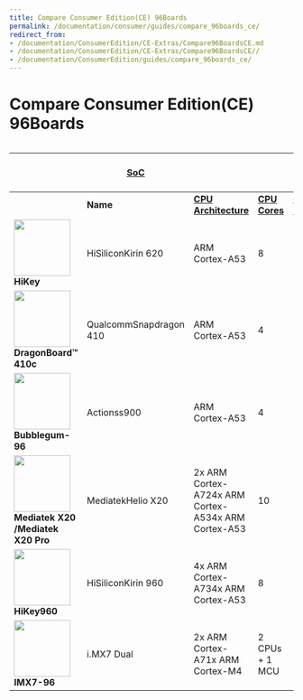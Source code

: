 ```yaml
---
title: Compare Consumer Edition(CE) 96Boards
permalink: /documentation/consumer/guides/compare_96boards_ce/
redirect_from:
- /documentation/ConsumerEdition/CE-Extras/Compare96BoardsCE.md
- /documentation/ConsumerEdition/CE-Extras/Compare96BoardsCE//
- /documentation/ConsumerEdition/guides/compare_96boards_ce/
---
```

# Compare Consumer Edition(CE) 96Boards

<style>
#compare96 img{
	width: 100px;
	height:auto;
}
#compare96 {
	overflow-x: scroll;
}
</style>

<div id="compare96" markdown="1">

|| [**SoC**](https://en.wikipedia.org/wiki/System_on_a_chip) ||||[**RAM**](https://en.wikipedia.org/wiki/Random-access_memory)||On-Board Storage||
|--- |--- |--- |--- |--- |--- |--- |--- |--- |
||**Name**|[**CPU Architecture**](https://en.wikipedia.org/wiki/ARM_architecture)|[**CPU Cores**](https://en.wikipedia.org/wiki/Multi-core_processor)|[**CPU Frequency**](https://github.com/ric96/documentation/blob/275748f2635b966f00136e2b759d2c2bd2e310c9/ConsumerEdition/guides)|[**GPU**](https://en.wikipedia.org/wiki/Graphics_processing_unit)|**Size**|**Type**|**Size**|**Type**|
|![](https://camo.githubusercontent.com/aadc55103f71df7589c7779a42c6b48a4169f42a/68747470733a2f2f692e696d6775722e636f6d2f3065376c736f4f2e706e67)**HiKey**|HiSiliconKirin 620|ARM Cortex-A53|8|1.2 GHz|Mali-450 MP4|1 GB / 2 GB|LPDDR3|8 GB|eMMC|
|![](https://camo.githubusercontent.com/7902ed47de34d0fab11ab2b0365cb3a755a7294d/68747470733a2f2f692e696d6775722e636f6d2f346135475852642e706e67)**DragonBoard™ 410c**|QualcommSnapdragon 410|ARM Cortex-A53|4|1.2 GHz|QualcommAdreno 306|1 GB|LPDDR3|8 GB|eMMC 4.5|
|![](https://camo.githubusercontent.com/bc6a94eafda70ed442440575ba0ef695b2958a35/68747470733a2f2f692e696d6775722e636f6d2f796b79536f46632e706e67)**Bubblegum-96**|Actionss900|ARM Cortex-A53|4|1.8 GHz|PowerVR G6230|2 GB|LPDDR3|8 GB|eMMC 4.5|
|![](https://camo.githubusercontent.com/dd741cc5ee85800775fed8469aafe2eca3fd8963/68747470733a2f2f692e696d6775722e636f6d2f6b536a546775582e706e67)**Mediatek X20 /Mediatek X20 Pro**|MediatekHelio X20|2x ARM Cortex-A724x ARM Cortex-A534x ARM Cortex-A53|10|2.3 GHz1.95 GHz1.4 GHz|Mali-T880|2 GB|LPDDR3|8 GB|eMMC 5.1|
|![](https://camo.githubusercontent.com/66c1ddf9ab8735adf5a1db32b9479a44be6f5db4/68747470733a2f2f7777772e3936626f617264732e6f72672f70726f647563742f63652f68696b65793936302f696d616765732f68696b65792d3936302d53442d66726f6e742e6a7067)**HiKey960**|HiSiliconKirin 960|4x ARM Cortex-A734x ARM Cortex-A53|8|2.3 GHz1.8 GHz|Mali G71 MP8|3 GB|LPDDR4|32 GB|UFS|
|![](https://camo.githubusercontent.com/0b86c34b6450a413eb232fcce4e3d7d12212fea0/68747470733a2f2f7777772e3936626f617264732e6f72672f70726f647563742f63652f696d78372d39362f696d616765732f694d58372d39362d66726f6e742e6a7067)**IMX7-96**|i.MX7	Dual|2x ARM Cortex-A71x ARM Cortex-M4|2 CPUs + 1 MCU|1.2 GHz200MHz|N/A|512 MB|DRAM|SD Card Only|N/A|

</div>
